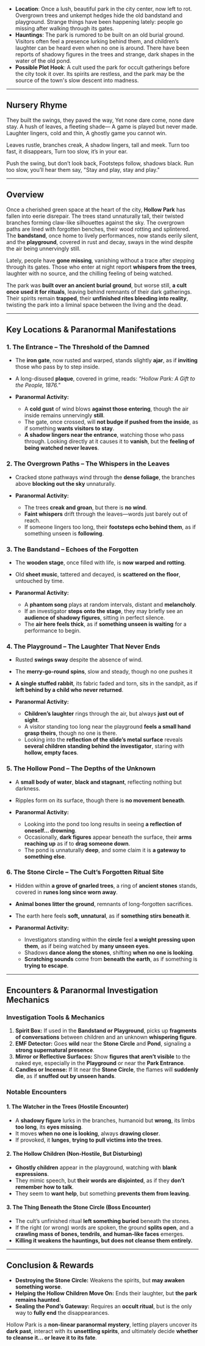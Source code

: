 - **Location**: Once a lush, beautiful park in the city center, now left to rot. Overgrown trees and unkempt hedges hide the old bandstand and playground. Strange things have been happening lately: people go missing after walking through its gates.
- **Hauntings**: The park is rumored to be built on an old burial ground. Visitors often feel a presence lurking behind them, and children’s laughter can be heard even when no one is around. There have been reports of shadowy figures in the trees and strange, dark shapes in the water of the old pond.
- **Possible Plot Hook**: A cult used the park for occult gatherings before the city took it over. Its spirits are restless, and the park may be the source of the town's slow descent into madness.

---

## Nursery Rhyme
They built the swings, they paved the way,
Yet none dare come, none dare stay.
A hush of leaves, a fleeting shade—
A game is played but never made.
Laughter lingers, cold and thin,
A ghostly game you cannot win.

Leaves rustle, branches creak,
A shadow lingers, tall and meek.
Turn too fast, it disappears,
Turn too slow, it’s in your ear.

Push the swing, but don’t look back,
Footsteps follow, shadows black.
Run too slow, you’ll hear them say,
"Stay and play, stay and play."

---

## **Overview**

Once a cherished green space at the heart of the city, **Hollow Park** has fallen into eerie disrepair. The trees stand unnaturally tall, their twisted branches forming claw-like silhouettes against the sky. The overgrown paths are lined with forgotten benches, their wood rotting and splintered. The **bandstand**, once home to lively performances, now stands eerily silent, and the **playground**, covered in rust and decay, sways in the wind despite the air being unnervingly still.

Lately, people have **gone missing**, vanishing without a trace after stepping through its gates. Those who enter at night report **whispers from the trees**, laughter with no source, and the chilling feeling of being watched.

The park was **built over an ancient burial ground**, but worse still, **a cult once used it for rituals**, leaving behind remnants of their dark gatherings. Their spirits remain **trapped**, their **unfinished rites bleeding into reality**, twisting the park into a liminal space between the living and the dead.

---

## **Key Locations & Paranormal Manifestations**

### **1. The Entrance – The Threshold of the Damned**

- The **iron gate**, now rusted and warped, stands slightly **ajar**, as if **inviting** those who pass by to step inside.
- A long-disused **plaque**, covered in grime, reads: _"Hollow Park: A Gift to the People, 1876."_

- **Paranormal Activity:**
    - A **cold gust** of wind blows **against those entering**, though the air inside remains unnervingly **still**.
    - The gate, once crossed, will **not budge if pushed from the inside**, as if something **wants visitors to stay**.
    - **A shadow lingers near the entrance**, watching those who pass through. Looking directly at it causes it to **vanish**, but the **feeling of being watched never leaves**.

### **2. The Overgrown Paths – The Whispers in the Leaves**

- Cracked stone pathways wind through the **dense foliage**, the branches above **blocking out the sky** unnaturally.

- **Paranormal Activity:**
    - The trees **creak and groan**, but there is **no wind**.
    - **Faint whispers** drift through the leaves—words just barely out of reach.
    - If someone lingers too long, their **footsteps echo behind them**, as if something unseen is **following**.

### **3. The Bandstand – Echoes of the Forgotten**

- The **wooden stage**, once filled with life, is **now warped and rotting**.
- Old **sheet music**, tattered and decayed, is **scattered on the floor**, untouched by time.

- **Paranormal Activity:**
    - A **phantom song** plays at random intervals, distant and **melancholy**.
    - If an investigator **steps onto the stage**, they may briefly see an **audience of shadowy figures**, sitting in perfect silence.
    - The **air here feels thick**, as if **something unseen is waiting** for a performance to begin.

### **4. The Playground – The Laughter That Never Ends**

- Rusted **swings sway** despite the absence of wind.
- The **merry-go-round spins**, slow and steady, though no one pushes it
- **A single stuffed rabbit**, its fabric faded and torn, sits in the sandpit, as if **left behind by a child who never returned**.

- **Paranormal Activity:**
    - **Children’s laughter** rings through the air, but always **just out of sight**.
    - A visitor standing too long near the playground **feels a small hand grasp theirs**, though no one is there.
    - Looking into the **reflection of the slide’s metal surface** reveals **several children standing behind the investigator**, staring with **hollow, empty faces**.

### **5. The Hollow Pond – The Depths of the Unknown**

- A **small body of water**, **black and stagnant**, reflecting nothing but darkness.
- Ripples form on its surface, though there is **no movement beneath**.

- **Paranormal Activity:**
    - Looking into the pond too long results in seeing **a reflection of oneself… drowning**.
    - Occasionally, **dark figures** appear beneath the surface, their **arms reaching up** as if to **drag someone down**.
    - The pond is unnaturally **deep**, and some claim it is **a gateway to something else**.

### **6. The Stone Circle – The Cult’s Forgotten Ritual Site**

- Hidden within **a grove of gnarled trees**, a ring of **ancient stones** stands, covered in **runes long since worn away**.
- **Animal bones litter the ground**, remnants of long-forgotten sacrifices.
- The earth here feels **soft, unnatural**, as if **something stirs beneath it**.

- **Paranormal Activity:**
    - Investigators standing within the **circle** feel **a weight pressing upon them**, as if being watched by **many unseen eyes**.
    - Shadows **dance along the stones**, shifting **when no one is looking**.
    - **Scratching sounds** come from **beneath the earth**, as if something is **trying to escape**.

---

## **Encounters & Paranormal Investigation Mechanics**

### **Investigation Tools & Mechanics**

1. **Spirit Box:** If used in the **Bandstand or Playground**, picks up **fragments of conversations** between children and an unknown **whispering figure**.
2. **EMF Detector:** Goes **wild** near the **Stone Circle** and **Pond**, signaling a **strong supernatural presence**.
3. **Mirror or Reflective Surfaces:** Show **figures that aren’t visible** to the naked eye, especially in the **Playground** or near the **Park Entrance**.
4. **Candles or Incense:** If lit near the **Stone Circle**, the flames will **suddenly die**, as if **snuffed out by unseen hands**.

### **Notable Encounters**

#### **1. The Watcher in the Trees (Hostile Encounter)**

- A **shadowy figure** lurks in the branches, humanoid but **wrong**, its limbs **too long**, its **eyes missing**.
- It moves **when no one is looking**, always **drawing closer**.
- If provoked, it **lunges**, **trying to pull victims into the trees**.

#### **2. The Hollow Children (Non-Hostile, But Disturbing)**

- **Ghostly children** appear in the playground, watching with **blank expressions**.
- They mimic speech, but **their words are disjointed**, as if they **don’t remember how to talk**.
- They seem to **want help**, but something **prevents them from leaving**.

#### **3. The Thing Beneath the Stone Circle (Boss Encounter)**

- The cult’s unfinished ritual **left something buried** beneath the stones. 
- If the right (or wrong) words are spoken, the ground **splits open**, and a **crawling mass of bones, tendrils, and human-like faces** emerges.
- **Killing it weakens the hauntings, but does not cleanse them entirely.**

---

## **Conclusion & Rewards**

- **Destroying the Stone Circle:** Weakens the spirits, but **may awaken something worse**.
- **Helping the Hollow Children Move On:** Ends their laughter, but **the park remains haunted**.
- **Sealing the Pond’s Gateway:** Requires an **occult ritual**, but is the only way to **fully end** the disappearances.

Hollow Park is a **non-linear paranormal mystery**, letting players uncover its **dark past**, interact with its **unsettling spirits**, and ultimately decide **whether to cleanse it… or leave it to its fate**.